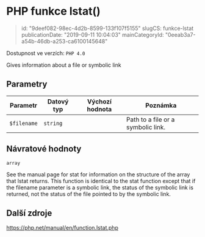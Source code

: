 PHP funkce lstat()
==================

> id: "9deef082-98ec-4d2b-8599-133f107f5155"
> slugCS: funkce-lstat
> publicationDate: "2019-09-11 10:04:03"
> mainCategoryId: "0eeab3a7-a54b-46db-a253-ca6100145648"

Dostupnost ve verzích: `PHP 4.0`

Gives information about a file or symbolic link


Parametry
--------------

| Parametr | Datový typ | Výchozí hodnota | Poznámka |
|-----|-----|-----|-----|
| `$filename` | `string` |  | Path to a file or a symbolic link. |


Návratové hodnoty
----------------

`array`

See the manual page for stat for information on
the structure of the array that lstat returns.
This function is identical to the stat function
except that if the filename parameter is a symbolic
link, the status of the symbolic link is returned, not the status of the
file pointed to by the symbolic link.

Další zdroje
------------

https://php.net/manual/en/function.lstat.php
